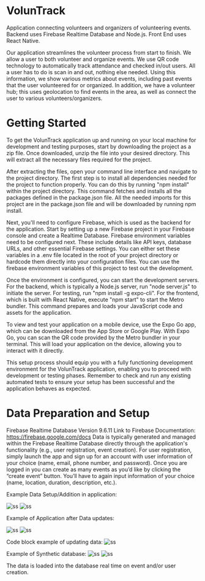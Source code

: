 # VolunTrack

Application connecting volunteers and organizers of volunteering events. 
Backend uses Firebase Realtime Database and Node.js. Front End uses React Native. 

Our application streamlines the volunteer process from start to finish. We allow a user to both volunteer and organize events. 
We use QR code technology to automatically track attendance and checked in/out users. All a user has to do is scan in and out, nothing else needed. 
Using this information, we show various metrics about events, including past events that the user volunteered for or organized. 
In addition, we have a volunteer hub; this uses geolocation to find events in the area, as well as connect the user to various volunteers/organizers.

# Getting Started

To get the VolunTrack application up and running on your local machine for development and testing purposes, start by downloading the project as a zip file. Once downloaded, unzip the file into your desired directory. This will extract all the necessary files required for the project.

After extracting the files, open your command line interface and navigate to the project directory. The first step is to install all dependencies needed for the project to function properly. You can do this by running "npm install" within the project directory. This command fetches and installs all the packages defined in the package.json file. All the needed imports for this project are in the package.json file and will be downloaded by running npm install.

Next, you'll need to configure Firebase, which is used as the backend for the application. Start by setting up a new Firebase project in your Firebase console and create a Realtime Database. Firebase environment variables need to be configured next. These include details like API keys, database URLs, and other essential Firebase settings. You can either set these variables in a .env file located in the root of your project directory or hardcode them directly into your configuration files. You can use the firebase environment variables of this project to test out the development.

Once the environment is configured, you can start the development servers. For the backend, which is typically a Node.js server, run "node server.js" to initiate the server. For testing, run "npm install -g expo-cli". For the frontend, which is built with React Native, execute "npm start" to start the Metro bundler. This command prepares and loads your JavaScript code and assets for the application.

To view and test your application on a mobile device, use the Expo Go app, which can be downloaded from the App Store or Google Play. With Expo Go, you can scan the QR code provided by the Metro bundler in your terminal. This will load your application on the device, allowing you to interact with it directly.

This setup process should equip you with a fully functioning development environment for the VolunTrack application, enabling you to proceed with development or testing phases. Remember to check and run any existing automated tests to ensure your setup has been successful and the application behaves as expected.

# Data Preparation and Setup

Firebase Realtime Database Version 9.6.11
Link to Firebase Documentation: https://firebase.google.com/docs
Data is typically generated and managed within the Firebase Realtime Database directly through the application's functionality (e.g., user registration, event creation). For user registration, simply launch the app and sign up for an account with user information of your choice (name, email, phone number, and password). Once you are logged in you can create as many events as you’d like by clicking the “create event” button. You’ll have to again input information of your choice (name, location, duration, description, etc.). 




Example Data Setup/Addition in application:

![ss](img/Enter_Data1.PNG)
![ss](img/Enter_Data2.PNG)

Example of Application after Data updates:

![ss](img/Profile.PNG)
![ss](img/Past_Created.PNG)

Code block example of updating data:
![ss](img/Code.png)

Example of Synthetic database:
![ss](img/DB_Events.jpeg)
![ss](img/DB_User.jpeg)

The data is loaded into the database real time on event and/or user creation.
